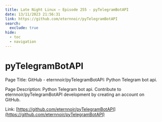 ```yaml
---
title: Late Night Linux – Episode 255 - pyTelegramBotAPI
date: 13/11/2023 21:56:31
link: https://github.com/eternnoir/pyTelegramBotAPI
search:
  exclude: true
hide:
  - toc
  - navigation
---
```


# pyTelegramBotAPI

Page Title: GitHub - eternnoir/pyTelegramBotAPI: Python Telegram bot api.

Page Description: Python Telegram bot api. Contribute to eternnoir/pyTelegramBotAPI development by creating an account on GitHub. 

Link: [https://github.com/eternnoir/pyTelegramBotAPI](https://github.com/eternnoir/pyTelegramBotAPI)
